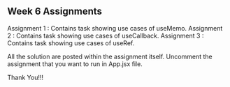 ## Week 6 Assignments
Assignment 1 : Contains task showing use cases of useMemo.
Assignment 2 : Contains task showing use cases of useCallback.
Assignment 3 : Contains task showing use cases of useRef.


All the solution are posted within the assignment itself.
Uncomment the assignment that you want to run in App.jsx file.

Thank You!!!
